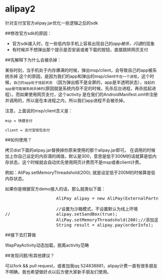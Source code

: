 alipay2
=======

针对支付宝官方alipay.jar优化一些逻辑之后的sdk

##修改官方sdk的原因：

- 官方sdk接入时，在一些低内存手机上容易出现自己的*app被杀，闪退*的现象
- 有时候并不想弹出那个提示是否安装或者下载的按钮，直接跳转网页支付


##先解释下为什么会被杀掉：

某些时刻，当手机处于内存爆满的时候，弹出msp/client，会导致自己的app被系统杀掉
这个的原因，是因为我们的app和弹出的msp/client`不在一个进程`，这个时候，`自己的app处于挂起状态`
（因为弹出框不是全屏的，app是半透明状态），`挂起的app是可能被系统杀掉的`(原因就是系统内存不足的时候，先杀后台进程，再杀挂起进程）。而如果使用网页支付，这个activity
是在我们的AndroidManifest.xml中注册并调用的，所以是在本进程之内，所以我们app进程不会被杀掉。

注意，上面说的msp/client含义是：

`msp = 快捷支付`

`client = 支付宝钱包支付`

##如何使用？

拷贝dist下面的alipay.jar替换掉你原来使用的那个alipay.jar即可。
在调用的时候加上你自己设定的内存滴的阈值，默认是300，意思是低于300M的话就算是低内存状态，这个时候就会自动优先使用网页计费而不是msp或者client计费。

例如：AliPay.setMemoryThreadshold(200); 就是设定低于200M的时候算是低内存状态。

如果你是根据官方demo接入的话，那么就类似下面：
<pre>
					AliPay alipay = new AliPay(ExternalPartner.this, mHandler);
					
					//设置为沙箱模式，不设置默认为线上环境
//					alipay.setSandBox(true);
					AliPay.setMemoryThreadshold(200);//添加这句话，不添加默认设定为300M是低内存状态
					String result = alipay.pay(orderInfo);
</pre>

##接下去打算做

WapPayActivity动态加载，脱离activity范畴


##发现问题/有其他建议？

可以fork && pull request，或者加我qq 524838881，alipay计费一直有很多朋友不明确，我也希望做好点以后方便大家新手朋友们使用。
